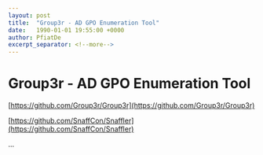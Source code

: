 ```yaml
---
layout: post
title:  "Group3r - AD GPO Enumeration Tool"
date:   1990-01-01 19:55:00 +0000
author: PfiatDe
excerpt_separator: <!--more-->
---
```


# Group3r - AD GPO Enumeration Tool

[https://github.com/Group3r/Group3r](https://github.com/Group3r/Group3r)

[https://github.com/SnaffCon/Snaffler](https://github.com/SnaffCon/Snaffler)

...
<!--more-->
